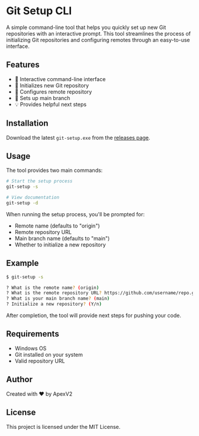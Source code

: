 # Git Setup CLI

A simple command-line tool that helps you quickly set up new Git repositories with an interactive prompt. This tool streamlines the process of initializing Git repositories and configuring remotes through an easy-to-use interface.

## Features
- 🚀 Interactive command-line interface
- 📁 Initializes new Git repository
- 🔗 Configures remote repository
- 🌿 Sets up main branch
- 💡 Provides helpful next steps

## Installation

Download the latest `git-setup.exe` from the [releases page](https://github.com/ApexV2/git-setup/releases).

## Usage

The tool provides two main commands:

```bash
# Start the setup process
git-setup -s

# View documentation
git-setup -d
```

When running the setup process, you'll be prompted for:
- Remote name (defaults to "origin")
- Remote repository URL
- Main branch name (defaults to "main")
- Whether to initialize a new repository

## Example

```bash
$ git-setup -s

? What is the remote name? (origin)
? What is the remote repository URL? https://github.com/username/repo.git
? What is your main branch name? (main)
? Initialize a new repository? (Y/n)
```

After completion, the tool will provide next steps for pushing your code.

## Requirements

- Windows OS
- Git installed on your system
- Valid repository URL

## Author

Created with ❤️ by ApexV2

## License

This project is licensed under the MIT License.

